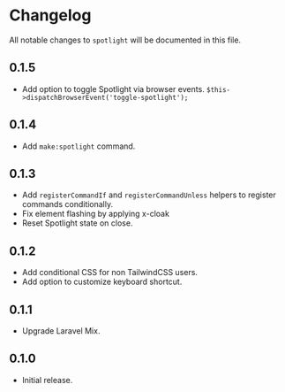 # Changelog

All notable changes to `spotlight` will be documented in this file.

## 0.1.5
- Add option to toggle Spotlight via browser events. `$this->dispatchBrowserEvent('toggle-spotlight');`

## 0.1.4
- Add `make:spotlight` command.

## 0.1.3
- Add `registerCommandIf` and `registerCommandUnless` helpers to register commands conditionally.
- Fix element flashing by applying x-cloak
- Reset Spotlight state on close.

## 0.1.2
- Add conditional CSS for non TailwindCSS users.
- Add option to customize keyboard shortcut.

## 0.1.1
- Upgrade Laravel Mix.

## 0.1.0
- Initial release.
